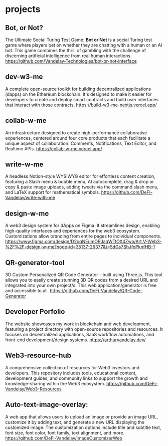 # projects

## Bot, or Not?
The Ultimate Social Turing Test Game: **Bot or Not** is a social Turing test game where players bet on whether they are chatting with a human or an AI bot. This game combines the thrill of gambling with the challenge of discerning artificial intelligence from real human interactions.
https://github.com/Vandelay-Technologies/bot-or-not-interface

## dev-w3-me
A complete open-source toolkit for building decentralized applications (dapps) on the Ethereum blockchain. It's designed to make it easier for developers to create and deploy smart contracts and build user interfaces that interact with those contracts.
https://build-w3-me-nextjs.vercel.app/

## collab-w-me 
An infrastructure designed to create high-performance collaborative experiences, centered around four core products that each facilitate a unique aspect of collaboration: Comments, Notifications, Text Editor, and Realtime APIs.
https://collab-w-me.vercel.app/

## write-w-me
A headless Notion-style WYSIWYG editor for effortless content creation, featuring a Slash menu & bubble menu, AI autocomplete, drag & drop or copy & paste image uploads, adding tweets via the command slash menu, and LaTeX support for mathematical symbols.
https://github.com/DeFi-Vandelay/write-with-me

## design-w-me
A web3 design system for dApps on Figma. It streamlines design, enabling high-quality interfaces and experiences for the web3 ecosystem. Customizations allow branding from entire pages to individual components.
https://www.figma.com/design/D2oqNEumORJaqWTtOX4Zwa/Art.V-Web3-%2F%2F-design-w-me?node-id=35137-26377&t=5dGs7ShJfoPknfHB-1

## QR-generator-tool
3D Custom Personalized QR Code Generator - built using Three.js. This tool allows you to easily create stunning 3D QR codes from a desired URL and integrated into your own project/s. This web application/generator is free and accessible to all. 
https://github.com/DeFi-Vandelay/QR-Code-Generator

## Developer Porfolio 
The website showcases my work in blockchain and web development, featuring a project directory with open-source repositories and resources. It focuses on decentralized applications, SaaS workflow automations, and front-end development/design systems.
https://arthurvandelay.dev/

## Web3-resource-hub
A comprehensive collection of resources for Web3 investors and developers. This repository includes tools, educational content, development guides, and community links to support the growth and knowledge-sharing within the Web3 ecosystem.
https://github.com/DeFi-Vandelay/Web3-Resources

## Auto-text-image-overlay:
A web app that allows users to upload an image or provide an image URL, customize it by adding text, and generate a new URL displaying the customized image. The customization options include title and subtitle text, font size, font color, font family, text alignment, and more.
https://github.com/DeFi-Vandelay/imageCustomizerWeb

